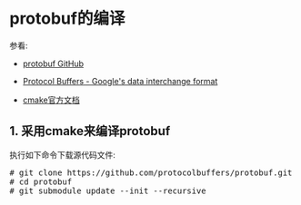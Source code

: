 # protobuf的编译

参看:

- [protobuf GitHub](https://github.com/protocolbuffers/protobuf)

- [Protocol Buffers - Google's data interchange format](https://github.com/protocolbuffers/protobuf/blob/main/src/README.md)

- [cmake官方文档](https://cmake.org/cmake/help/latest/)

## 1. 采用cmake来编译protobuf

执行如下命令下载源代码文件:
<pre>
# git clone https://github.com/protocolbuffers/protobuf.git
# cd protobuf
# git submodule update --init --recursive
</pre>


